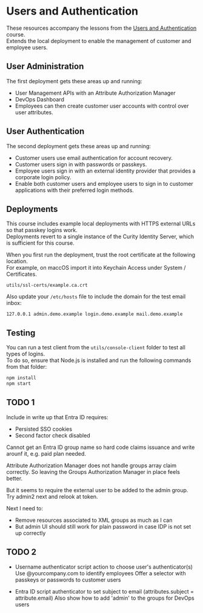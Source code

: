 # Users and Authentication

These resources accompany the lessons from the [Users and Authentication](https://curity.io/training/users-and-authentication) course.\
Extends the local deployment to enable the management of customer and employee users.

## User Administration

The first deployment gets these areas up and running:

- User Management APIs with an Attribute Authorization Manager
- DevOps Dashboard
- Employees can then create customer user accounts with control over user attributes.

## User Authentication

The second deployment gets these areas up and running:

- Customer users use email authentication for account recovery.
- Customer users sign in with passwords or passkeys.
- Employee users sign in with an external identity provider that provides a corporate login policy.
- Enable both customer users and employee users to sign in to customer applications with their preferred login methods.

## Deployments

This course includes example local deployments with HTTPS external URLs so that passkey logins work.\
Deployments revert to a single instance of the Curity Identity Server, which is sufficient for this course.

When you first run the deployment, trust the root certificate at the following location.\
For example, on maccOS import it into Keychain Access under System / Certificates.

```text
utils/ssl-certs/example.ca.crt
```

Also update your `/etc/hosts` file to include the domain for the test email inbox:

```text
127.0.0.1 admin.demo.example login.demo.example mail.demo.example
```

## Testing

You can run a test client from the `utils/console-client` folder to test all types of logins.\
To do so, ensure that Node.js is installed and run the following commands from that folder:

```bash
npm install
npm start
```

## TODO 1

Include in write up that Entra ID requires:

- Persisted SSO cookies
- Second factor check disabled

Cannot get an Entra ID group name so hard code claims issuance and write arounf it, e.g. paid plan needed.

Attribute Authorization Manager does not handle groups array claim correctly.
So leaving the Groups Authorization Manager in place feels better.

But it seems to require the external user to be added to the admin group.
Try admin2 next and relook at token.

Next I need to:

- Remove resources associated to XML groups as much as I can
- But admin UI should still work for plain password in case IDP is not set up correctly

## TODO 2

- Username authenticator script action to choose user's authenticator(s)
  Use @yourcompany.com to identify employees
  Offer a selector with passkeys or passwords to customer users

- Entra ID script authenticator to set subject to email (attributes.subject = attribute.email)
  Also show how to add 'admin' to the groups for DevOps users
